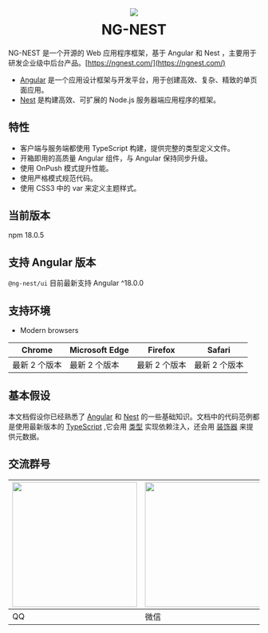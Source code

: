 <div align="center">
    <img src="https://avatars1.githubusercontent.com/u/46649777?s=200&v=4" />
</div>
<h1 align="center" style="margin-top:10px">
    NG-NEST
</h1>

NG-NEST 是一个开源的 Web 应用程序框架，基于 Angular 和 Nest ，主要用于研发企业级中后台产品。[https://ngnest.com/](https://ngnest.com/)

- [Angular](https://angular.cn/docs) 是一个应用设计框架与开发平台，用于创建高效、复杂、精致的单页面应用。
- [Nest](https://docs.nestjs.com/) 是构建高效、可扩展的 Node.js 服务器端应用程序的框架。

## 特性

- 客户端与服务端都使用 TypeScript 构建，提供完整的类型定义文件。
- 开箱即用的高质量 Angular 组件，与 Angular 保持同步升级。
- 使用 OnPush 模式提升性能。
- 使用严格模式规范代码。
- 使用 CSS3 中的 var 来定义主题样式。

## 当前版本

npm 18.0.5

## 支持 Angular 版本

`@ng-nest/ui` 目前最新支持 Angular ^18.0.0
## 支持环境

- Modern browsers

| Chrome        | Microsoft Edge | Firefox       | Safari        |
| ------------- | -------------- | ------------- | ------------- |
| 最新 2 个版本 | 最新 2 个版本  | 最新 2 个版本 | 最新 2 个版本 |

## 基本假设

本文档假设你已经熟悉了 [Angular](https://angular.cn/docs) 和 [Nest](https://docs.nestjs.com/) 的一些基础知识。文档中的代码范例都是使用最新版本的 [TypeScript](https://www.typescriptlang.org/) ,它会用 [类型](https://www.typescriptlang.org/docs/handbook/classes.html) 实现依赖注入，还会用 [装饰器](https://www.typescriptlang.org/docs/handbook/decorators.html) 来提供元数据。

## 交流群号

| <img src="https://ngnest.com/img/tim.jpg" width="250" /> | <img src="https://ngnest.com/img/weixin.jpg" width="250" /> |
| --------------------------------------------------------------- | ------------------------------------------------------------------ |
| QQ                                                              | 微信                                                               |
